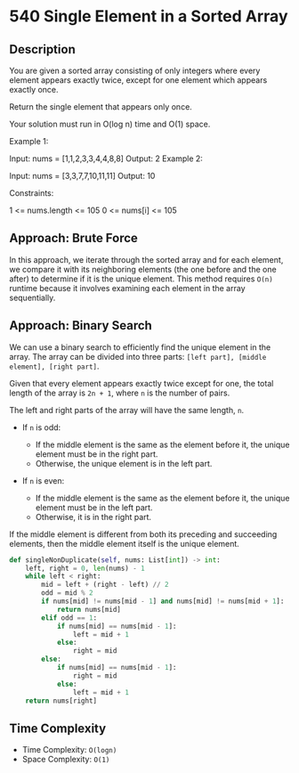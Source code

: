 # 540 Single Element in a Sorted Array

## Description

You are given a sorted array consisting of only integers where every element appears exactly twice, except for one element which appears exactly once.

Return the single element that appears only once.

Your solution must run in O(log n) time and O(1) space.

Example 1:

Input: nums = [1,1,2,3,3,4,4,8,8]
Output: 2
Example 2:

Input: nums = [3,3,7,7,10,11,11]
Output: 10

Constraints:

1 <= nums.length <= 105
0 <= nums[i] <= 105

## Approach: Brute Force

In this approach, we iterate through the sorted array and for each element, we compare it with its neighboring elements (the one before and the one after) to determine if it is the unique element. This method requires `O(n)` runtime because it involves examining each element in the array sequentially.

## Approach: Binary Search

We can use a binary search to efficiently find the unique element in the array. The array can be divided into three parts: `[left part], [middle element], [right part]`.

Given that every element appears exactly twice except for one, the total length of the array is `2n + 1`, where `n` is the number of pairs.

The left and right parts of the array will have the same length, `n`.

- If `n` is odd:

  - If the middle element is the same as the element before it, the unique element must be in the right part.
  - Otherwise, the unique element is in the left part.

- If `n` is even:
  - If the middle element is the same as the element before it, the unique element must be in the left part.
  - Otherwise, it is in the right part.

If the middle element is different from both its preceding and succeeding elements, then the middle element itself is the unique element.

```python
def singleNonDuplicate(self, nums: List[int]) -> int:
    left, right = 0, len(nums) - 1
    while left < right:
        mid = left + (right - left) // 2
        odd = mid % 2
        if nums[mid] != nums[mid - 1] and nums[mid] != nums[mid + 1]:
            return nums[mid]
        elif odd == 1:
            if nums[mid] == nums[mid - 1]:
                left = mid + 1
            else:
                right = mid
        else:
            if nums[mid] == nums[mid - 1]:
                right = mid
            else:
                left = mid + 1
    return nums[right]
```

## Time Complexity

- Time Complexity: `O(logn)`
- Space Complexity: `O(1)`

